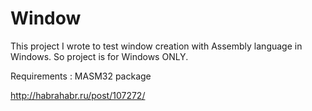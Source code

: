 Window
======

This project I wrote to test window creation with Assembly language in Windows.
So project is for Windows ONLY.

Requirements : MASM32 package

http://habrahabr.ru/post/107272/

